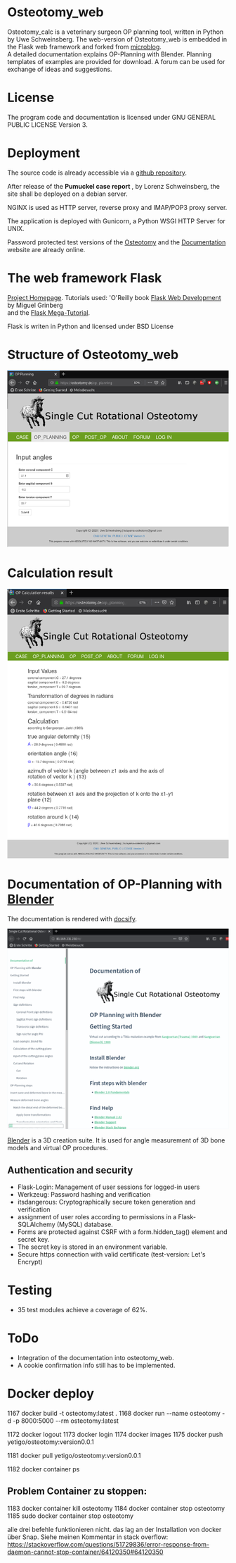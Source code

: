# Osteotomy_web
Osteotomy_calc is a veterinary surgeon OP planning tool, written in Python by Uwe Schweinsberg.
The web-version of Osteotomy_web is embedded in the Flask web framework and forked from 
[microblog](https://github.com/miguelgrinberg/microblog).  
A detailed documentation explains OP-Planning with Blender. Planning templates of examples are provided for download.
A forum can be used for exchange of ideas and suggestions.  

# License
The program code and documentation is licensed under GNU GENERAL PUBLIC LICENSE Version 3.

# Deployment  
The source code is already accessible via a [github repository](https://github.com/butayama/osteotomy_web).  
 
After release of the <b> Pumuckel case report </b>, by Lorenz Schweinsberg, the site shall be deployed on a debian server.  

NGINX is used as HTTP server, reverse proxy and IMAP/POP3 proxy server.  

The application is deployed with Gunicorn, a Python WSGI HTTP Server for UNIX. 

Password protected test versions of the [Osteotomy](http://Osteotomy.de) and the [Documentation](http://81.169.231.230)
website are already online.

# The web framework Flask
[Project Homepage](https://flask.palletsprojects.com/en/1.1.x/).
Tutorials used: 'O'Reilly book [Flask Web Development](http://www.flaskbook.com) by Miguel Grinberg  
and the [Flask Mega-Tutorial](https://blog.miguelgrinberg.com/post/the-flask-mega-tutorial-part-i-hello-world).    

Flask is writen in Python and licensed under BSD License

# Structure of Osteotomy_web  
![](.README_images/81b640db.png)  

# Calculation result
![](.README_images/ee696f1e.png)  

# Documentation of OP-Planning with [Blender](https://www.blender.org/)  
The documentation is rendered with [docsify](https://docsify.js.org/#/).  
  
![](.README_images/ce1fb2d5.png)  

[Blender](https://www.blender.org/) is a 3D creation suite. It is used for angle measurement 
of 3D bone models and virtual OP procedures. 

## Authentication and security
   * Flask-Login: Management of user sessions for logged-in users  
   * Werkzeug: Password hashing and verification
   * itsdangerous: Cryptographically secure token generation and verification
   * assignment of user roles according to permissions in a Flask-SQLAlchemy (MySQL) database.
   * Forms are protected against CSRF with a form.hidden_tag() element and secret key.
   * The secret key is stored in an environment variable.
   * Secure https connection with valid certificate (test-version: Let's Encrypt)  
   
# Testing  
   * 35 test modules achieve a coverage of 62%.   
   
# ToDo  
   * Integration of the documentation into osteotomy_web.
   * A cookie confirmation info still has to be implemented.  
   
# Docker deploy
 1167  docker build -t osteotomy:latest .
 1168  docker run --name osteotomy -d -p 8000:5000 --rm osteotomy:latest

 1172  docker logout
 1173  docker login
 1174  docker images
 1175  docker push yetigo/osteotomy:version0.0.1
 
 1181  docker pull yetigo/osteotomy:version0.0.1
 
 1182  docker container ps
 
 ## Problem Container zu stoppen:
 1183  docker container kill osteotomy
 1184  docker container stop osteotomy
 1185  sudo docker container stop osteotomy

 alle drei befehle funktionieren nicht.
das lag an der Installation von docker über Snap. Siehe meinen Kommentar in stack overflow:
https://stackoverflow.com/questions/51729836/error-response-from-daemon-cannot-stop-container/64120350#64120350
   